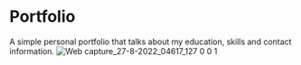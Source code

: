 # Portfolio
A simple personal portfolio that talks about my education, skills and contact information.
![Web capture_27-8-2022_04617_127 0 0 1](https://user-images.githubusercontent.com/106222706/187020672-92baf5ca-22b4-42a2-aa87-7c32d2dfb047.jpeg)
